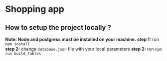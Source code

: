 # Shopping app

## How to setup the project locally ?

**Note: Node and postgress must be installed on your machine.**
**step 1:** run ```npm install ``` <br />
**step 2:** change ```database.json``` file with your local parameters
**step 2:** run ```npm run build_tables ```






 
